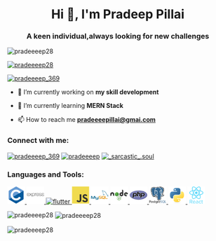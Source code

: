 <h1 align="center">Hi 👋, I'm Pradeep Pillai</h1>
<h3 align="center">A keen individual,always looking for new challenges</h3>

<p align="left"> <img src="https://komarev.com/ghpvc/?username=pradeeeep28&label=Profile%20views&color=0e75b6&style=flat" alt="pradeeeep28" /> </p>

<p align="left"> <a href="https://github.com/ryo-ma/github-profile-trophy"><img src="https://github-profile-trophy.vercel.app/?username=pradeeeep28" alt="pradeeeep28" /></a> </p>

<p align="left"> <a href="https://twitter.com/pradeeeep_369" target="blank"><img src="https://img.shields.io/twitter/follow/pradeeeep_369?logo=twitter&style=for-the-badge" alt="pradeeeep_369" /></a> </p>

- 🔭 I’m currently working on **my skill development**

- 🌱 I’m currently learning **MERN Stack**

- 📫 How to reach me **pradeeeepillai@gmai.com**

<h3 align="left">Connect with me:</h3>
<p align="left">
<a href="https://twitter.com/pradeeeep_369" target="blank"><img align="center" src="https://raw.githubusercontent.com/rahuldkjain/github-profile-readme-generator/master/src/images/icons/Social/twitter.svg" alt="pradeeeep_369" height="30" width="40" /></a>
<a href="https://linkedin.com/in/pradeeeep" target="blank"><img align="center" src="https://raw.githubusercontent.com/rahuldkjain/github-profile-readme-generator/master/src/images/icons/Social/linked-in-alt.svg" alt="pradeeeep" height="30" width="40" /></a>
<a href="https://instagram.com/_sarcastic_.soul" target="blank"><img align="center" src="https://raw.githubusercontent.com/rahuldkjain/github-profile-readme-generator/master/src/images/icons/Social/instagram.svg" alt="_sarcastic_.soul" height="30" width="40" /></a>
</p>

<h3 align="left">Languages and Tools:</h3>
<p align="left"> <a href="https://www.cprogramming.com/" target="_blank" rel="noreferrer"> <img src="https://raw.githubusercontent.com/devicons/devicon/master/icons/c/c-original.svg" alt="c" width="40" height="40"/> </a> <a href="https://expressjs.com" target="_blank" rel="noreferrer"> <img src="https://raw.githubusercontent.com/devicons/devicon/master/icons/express/express-original-wordmark.svg" alt="express" width="40" height="40"/> </a> <a href="https://flutter.dev" target="_blank" rel="noreferrer"> <img src="https://www.vectorlogo.zone/logos/flutterio/flutterio-icon.svg" alt="flutter" width="40" height="40"/> </a> <a href="https://developer.mozilla.org/en-US/docs/Web/JavaScript" target="_blank" rel="noreferrer"> <img src="https://raw.githubusercontent.com/devicons/devicon/master/icons/javascript/javascript-original.svg" alt="javascript" width="40" height="40"/> </a> <a href="https://www.mysql.com/" target="_blank" rel="noreferrer"> <img src="https://raw.githubusercontent.com/devicons/devicon/master/icons/mysql/mysql-original-wordmark.svg" alt="mysql" width="40" height="40"/> </a> <a href="https://nodejs.org" target="_blank" rel="noreferrer"> <img src="https://raw.githubusercontent.com/devicons/devicon/master/icons/nodejs/nodejs-original-wordmark.svg" alt="nodejs" width="40" height="40"/> </a> <a href="https://www.php.net" target="_blank" rel="noreferrer"> <img src="https://raw.githubusercontent.com/devicons/devicon/master/icons/php/php-original.svg" alt="php" width="40" height="40"/> </a> <a href="https://www.postgresql.org" target="_blank" rel="noreferrer"> <img src="https://raw.githubusercontent.com/devicons/devicon/master/icons/postgresql/postgresql-original-wordmark.svg" alt="postgresql" width="40" height="40"/> </a> <a href="https://www.python.org" target="_blank" rel="noreferrer"> <img src="https://raw.githubusercontent.com/devicons/devicon/master/icons/python/python-original.svg" alt="python" width="40" height="40"/> </a> <a href="https://reactjs.org/" target="_blank" rel="noreferrer"> <img src="https://raw.githubusercontent.com/devicons/devicon/master/icons/react/react-original-wordmark.svg" alt="react" width="40" height="40"/> </a> </p>

<p><img align="left" src="https://github-readme-stats.vercel.app/api/top-langs?username=pradeeeep28&show_icons=true&locale=en&layout=compact" alt="pradeeeep28" /></p>

<p>&nbsp;<img align="center" src="https://github-readme-stats.vercel.app/api?username=pradeeeep28&show_icons=true&locale=en" alt="pradeeeep28" /></p>

<p><img align="center" src="https://github-readme-streak-stats.herokuapp.com/?user=pradeeeep28&" alt="pradeeeep28" /></p>
